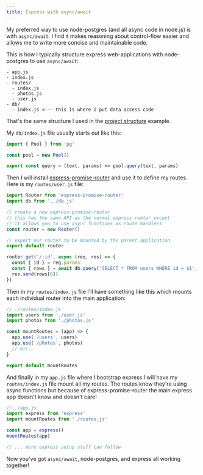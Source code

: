 ```yaml
---
title: Express with async/await
---
```


My preferred way to use node-postgres (and all async code in node.js) is with `async/await`. I find it makes reasoning about control-flow easier and allows me to write more concise and maintainable code.

This is how I typically structure express web-applications with node-postgres to use `async/await`:

```
- app.js
- index.js
- routes/
  - index.js
  - photos.js
  - user.js
- db/
  - index.js <--- this is where I put data access code
```

That's the same structure I used in the [project structure](/guides/project-structure) example.

My `db/index.js` file usually starts out like this:

```js
import { Pool } from 'pg'

const pool = new Pool()

export const query = (text, params) => pool.query(text, params)
```

Then I will install [express-promise-router](https://www.npmjs.com/package/express-promise-router) and use it to define my routes. Here is my `routes/user.js` file:

```js
import Router from 'express-promise-router'
import db from '../db.js'

// create a new express-promise-router
// this has the same API as the normal express router except
// it allows you to use async functions as route handlers
const router = new Router()

// export our router to be mounted by the parent application
export default router

router.get('/:id', async (req, res) => {
  const { id } = req.params
  const { rows } = await db.query('SELECT * FROM users WHERE id = $1', [id])
  res.send(rows[0])
})
```

Then in my `routes/index.js` file I'll have something like this which mounts each individual router into the main application:

```js
// ./routes/index.js
import users from './user.js'
import photos from './photos.js'

const mountRoutes = (app) => {
  app.use('/users', users)
  app.use('/photos', photos)
  // etc..
}

export default mountRoutes
```

And finally in my `app.js` file where I bootstrap express I will have my `routes/index.js` file mount all my routes. The routes know they're using async functions but because of express-promise-router the main express app doesn't know and doesn't care!

```js
// ./app.js
import express from 'express'
import mountRoutes from './routes.js'

const app = express()
mountRoutes(app)

// ... more express setup stuff can follow
```

Now you've got `async/await`, node-postgres, and express all working together!
